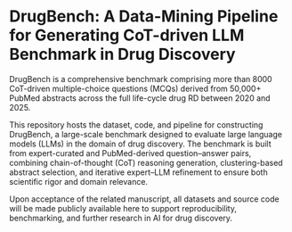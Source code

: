 # DrugBench: A Data-Mining Pipeline for Generating CoT-driven LLM Benchmark in Drug Discovery

DrugBench is a comprehensive benchmark comprising more than 8000 CoT-driven multiple-choice questions (MCQs) derived from 50,000+ PubMed abstracts across the full life-cycle drug RD between 2020 and 2025.

This repository hosts the dataset, code, and pipeline for constructing DrugBench, a large-scale benchmark designed to evaluate large language models (LLMs) in the domain of drug discovery. The benchmark is built from expert-curated and PubMed-derived question–answer pairs, combining chain-of-thought (CoT) reasoning generation, clustering-based abstract selection, and iterative expert–LLM refinement to ensure both scientific rigor and domain relevance.

Upon acceptance of the related manuscript, all datasets and source code will be made publicly available here to support reproducibility, benchmarking, and further research in AI for drug discovery.

